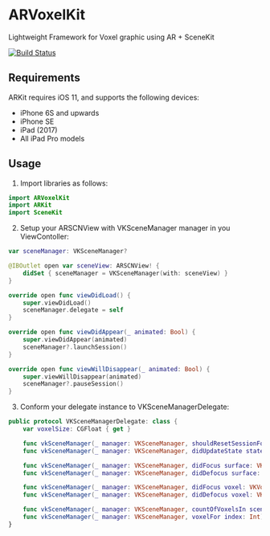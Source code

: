 # ARVoxelKit
Lightweight Framework for Voxel graphic using AR + SceneKit

[![Build Status](https://travis-ci.org/VoxxxelAR/ARVoxelKit.svg?branch=master)](https://travis-ci.org/VoxxxelAR/ARVoxelKit)

## Requirements
ARKit requires iOS 11, and supports the following devices:
- iPhone 6S and upwards
- iPhone SE
- iPad (2017)
- All iPad Pro models

## Usage

1. Import libraries as follows:

``` swift
import ARVoxelKit
import ARKit
import SceneKit
```

2. Setup your ARSCNView with VKSceneManager manager in you ViewContoller:

``` swift
var sceneManager: VKSceneManager?

@IBOutlet open var sceneView: ARSCNView! {
    didSet { sceneManager = VKSceneManager(with: sceneView) }
}

override open func viewDidLoad() {
    super.viewDidLoad()
    sceneManager.delegate = self
}

override open func viewDidAppear(_ animated: Bool) {
    super.viewDidAppear(animated)
    sceneManager?.launchSession()
}

override open func viewWillDisappear(_ animated: Bool) {
    super.viewWillDisappear(animated)
    sceneManager?.pauseSession()
}
```
3. Conform your delegate instance to VKSceneManagerDelegate:

``` swift
public protocol VKSceneManagerDelegate: class {
    var voxelSize: CGFloat { get }

    func vkSceneManager(_ manager: VKSceneManager, shouldResetSessionFor state: VKARSessionState) -> Bool
    func vkSceneManager(_ manager: VKSceneManager, didUpdateState state: VKARSessionState)

    func vkSceneManager(_ manager: VKSceneManager, didFocus surface: VKPlatformNode)
    func vkSceneManager(_ manager: VKSceneManager, didDefocus surface: VKPlatformNode?)

    func vkSceneManager(_ manager: VKSceneManager, didFocus voxel: VKVoxelNode, face: VKVoxelFace)
    func vkSceneManager(_ manager: VKSceneManager, didDefocus voxel: VKVoxelNode?)

    func vkSceneManager(_ manager: VKSceneManager, countOfVoxelsIn scene: ARSCNView) -> Int
    func vkSceneManager(_ manager: VKSceneManager, voxelFor index: Int) -> VKVoxelNode
}
```
